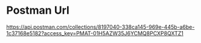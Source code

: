 # Postman Url

https://api.postman.com/collections/8197040-338ca145-969e-445b-a6be-1c37168e5182?access_key=PMAT-01H5AZW35J6YCMQ8PCXP8QXTZ1
